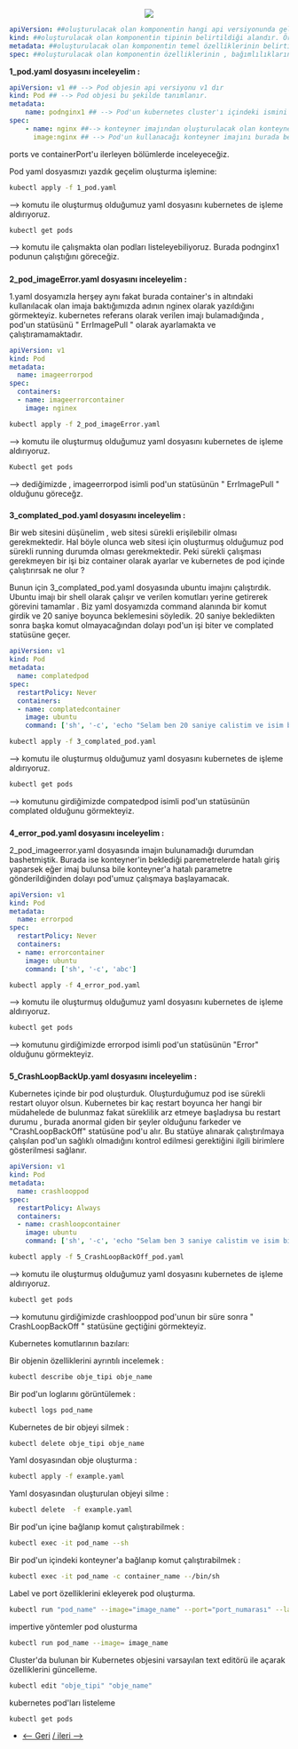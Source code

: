 <p align="center">
  <img src="https://user-images.githubusercontent.com/55376595/133259669-772cdfbf-4a9b-4f51-ad65-771615ee18c6.png"/>
</p>

```yaml
apiVersion: ##oluşturulacak olan komponentin hangi api versiyonunda geldiğini belirtmektedir. örneğin deployment objesi apps/v1  api versiyonunda gelmiştir.
kind: ##oluşturulacak olan komponentin tipinin belirtildiği alandır. Örneğin " Pod , Deployment , Service , ReplicaSet" gibi.
metadata: ##oluşturulacak olan komponentin temel özelliklerinin belirtildiği alandır , name , label , annotations gibi eklemeler burada yapılır.
spec: ##oluşturulacak olan komponentin özelliklerinin , bağımlılıklarının ve tüm detaylarının belirtildiği alandır.

```



**1_pod.yaml dosyasını inceleyelim :**


```yaml
apiVersion: v1 ## --> Pod objesin api versiyonu v1 dır
kind: Pod ## --> Pod objesi bu şekilde tanımlanır.
metadata:
    name: podnginx1 ## --> Pod'un kubernetes cluster'ı içindeki ismini burada belirtiyoruz.
spec:
    - name: nginx ##--> konteyner imajından oluşturulacak olan konteynerin ismini burada belirtiyoruz.
      image:nginx ## --> Pod'un kullanacağı konteyner imajını burada belirtiyoruz.

```
ports ve containerPort'u ilerleyen bölümlerde inceleyeceğiz.

Pod yaml dosyasmızı yazdık geçelim oluşturma işlemine:

```bash
kubectl apply -f 1_pod.yaml
```

 --> komutu ile oluşturmuş olduğumuz yaml dosyasını kubernetes de işleme aldırıyoruz.

```bash
kubectl get pods
```
 --> komutu ile çalışmakta olan podları listeleyebiliyoruz. Burada podnginx1 podunun çalıştığını göreceğiz.


#####  
**2_pod_imageError.yaml dosyasını inceleyelim :** 

1.yaml dosyamızla herşey aynı fakat burada container's in altındaki kullanılacak olan imaja baktığımızda adının nginex olarak yazıldığını görmekteyiz. 
kubernetes referans olarak verilen imajı bulamadığında , pod'un statüsünü  " ErrImagePull " olarak ayarlamakta ve çalıştıramamaktadır. 

```yaml
apiVersion: v1
kind: Pod
metadata:
  name: imageerrorpod
spec:
  containers:
  - name: imageerrorcontainer
    image: nginex

```

```bash
kubectl apply -f 2_pod_imageError.yaml
```
 --> komutu ile oluşturmuş olduğumuz yaml dosyasını kubernetes de işleme aldırıyoruz.
```bash
Kubectl get pods 
```
--> dediğimizde , imageerrorpod isimli pod'un statüsünün " ErrImagePull " olduğunu göreceğz.

###
**3_complated_pod.yaml dosyasını inceleyelim :**

Bir web sitesini düşünelim , web sitesi sürekli erişilebilir olması gerekmektedir. Hal böyle olunca web sitesi için oluşturmuş olduğumuz pod sürekli running durumda olması gerekmektedir. Peki sürekli çalışması gerekmeyen bir işi biz container olarak ayarlar ve kubernetes de pod içinde çalıştırırsak ne olur ? 

Bunun için 3_complated_pod.yaml dosyasında ubuntu imajını çalıştırdık. Ubuntu imajı bir shell olarak çalışır ve verilen komutları yerine getirerek görevini tamamlar . Biz yaml dosyamızda command alanında bir komut girdik ve 20 saniye boyunca beklemesini söyledik. 20 saniye bekledikten sonra başka komut olmayacağından dolayı pod'un işi biter ve complated statüsüne geçer. 

```yaml
apiVersion: v1
kind: Pod
metadata:
  name: complatedpod
spec:
  restartPolicy: Never
  containers:
  - name: complatedcontainer
    image: ubuntu
    command: ['sh', '-c', 'echo "Selam ben 20 saniye calistim ve isim bitti!" && sleep 20']

```


```bash
kubectl apply -f 3_complated_pod.yaml 
```
--> komutu ile oluşturmuş olduğumuz yaml dosyasını kubernetes de işleme aldırıyoruz.


```bash
kubectl get pods
```
--> komutunu girdiğimizde compatedpod isimli pod'un statüsünün complated olduğunu görmekteyiz. 


###
**4_error_pod.yaml dosyasını inceleyelim :**

2_pod_imageerror.yaml dosyasında imajın bulunamadığı durumdan bashetmiştik. Burada ise konteyner'in beklediği paremetrelerde hatalı giriş yaparsek eğer imaj bulunsa bile konteyner'a hatalı parametre gönderildiğinden dolayı pod'umuz çalışmaya başlayamacak. 

```yaml
apiVersion: v1
kind: Pod
metadata:
  name: errorpod
spec:
  restartPolicy: Never
  containers:
  - name: errorcontainer
    image: ubuntu
    command: ['sh', '-c', 'abc']
```
```bash
kubectl apply -f 4_error_pod.yaml
```
--> komutu ile oluşturmuş olduğumuz yaml dosyasını kubernetes de işleme aldırıyoruz.

```bash
kubectl get pods 
```
--> komutunu girdiğimizde errorpod isimli pod'un statüsünün "Error" olduğunu görmekteyiz.


###

**5_CrashLoopBackUp.yaml dosyasını inceleyelim :**

Kubernetes içinde bir pod oluşturduk. Oluşturduğumuz pod ise sürekli restart oluyor olsun. Kubernetes bir kaç restart boyunca her hangi bir müdahelede de bulunmaz fakat süreklilik arz etmeye başladıysa bu restart durumu , burada anormal giden bir şeyler olduğunu farkeder ve "CrashLoopBackOff" statüsüne pod'u alır. Bu statüye alınarak çalıştırılmaya çalışılan pod'un sağlıklı olmadığını kontrol edilmesi gerektiğini ilgili birimlere gösterilmesi sağlanır. 

```yaml
apiVersion: v1
kind: Pod
metadata:
  name: crashlooppod
spec:
  restartPolicy: Always
  containers:
  - name: crashloopcontainer
    image: ubuntu
    command: ['sh', '-c', 'echo "Selam ben 3 saniye calistim ve isim bitti!" && sleep 3']
```

```bash
kubectl apply -f 5_CrashLoopBackOff_pod.yaml
```
--> komutu ile oluşturmuş olduğumuz yaml dosyasını kubernetes de işleme aldırıyoruz.

```bash
kubectl get pods
```
--> komutunu girdiğimizde crashlooppod pod'unun bir süre sonra " CrashLoopBackOff " statüsüne geçtiğini görmekteyiz. 


Kubernetes komutlarının bazıları:


Bir objenin özelliklerini ayrıntılı incelemek  : 
```bash
kubectl describe obje_tipi obje_name
```
Bir pod'un loglarını görüntülemek :
```bash
kubectl logs pod_name
```
Kubernetes de bir objeyi silmek :
```bash
kubectl delete obje_tipi obje_name
```

Yaml dosyasından obje oluşturma :
```bash
kubectl apply -f example.yaml
```

Yaml dosyasından oluşturulan objeyi silme : 
```bash
kubectl delete  -f example.yaml
```

Bir pod'un içine bağlanıp komut çalıştırabilmek :
```bash
kubectl exec -it pod_name --sh
```
Bir pod'un içindeki konteyner'a  bağlanıp komut çalıştırabilmek :
```bash
kubectl exec -it pod_name -c container_name --/bin/sh

```

Label ve port özelliklerini  ekleyerek  pod oluşturma.
```bash
kubectl run "pod_name" --image="image_name" --port="port_numarası" --labels"key:value" --restart=Never
```

impertive yöntemler pod olusturma 
```bash
kubectl run pod_name --image= image_name
```

Cluster'da bulunan bir Kubernetes objesini varsayılan text editörü ile açarak özelliklerini güncelleme.

```bash
kubectl edit "obje_tipi" "obje_name"
```

kubernetes pod'ları listeleme
```bash
kubectl get pods
```

* [<-- Geri](https://github.com/enespekdas/kubernetes/tree/master/Minikube%20Install) [/ ileri -->  ](https://github.com/enespekdas/kubernetes/tree/master/Replicaset%20-%20ReplicationController) 